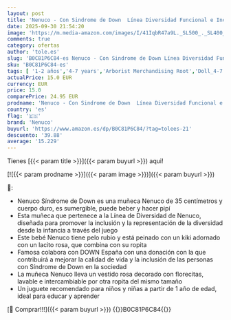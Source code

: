 ```yaml
---
layout: post
title: 'Nenuco - Con Sindrome de Down  Línea Diversidad Funcional e Inclusión  muñeco Bebe Rubio  Mide 35cm de Cuerpo Duro  Regalo para niños y niñas a Partir de 1 año de Edad  Famosa  NFN65000 '
date: 2025-09-30 21:54:20
image: 'https://m.media-amazon.com/images/I/41IqbR47a9L._SL500_._SL400_.jpg'
comments: true
category: ofertas
author: 'tole.es'
slug: 'B0C81P6C84-es Nenuco - Con Sindrome de Down Línea Diversidad Funcional e...'
sku: 'B0C81P6C84-es'
tags: [ '1-2 años','4-7 years','Arborist Merchandising Root','Doll_4-7','FamosaESBFCM','Juguetes','Juguetes y juegos','Muñecas','Muñecas y accesorios','Nenuco','Self Service','Special Features Stores','b6d17eda-2c26-45ed-a098-453a9f96e839_0','b6d17eda-2c26-45ed-a098-453a9f96e839_6501','b6d17eda-2c26-45ed-a098-453a9f96e839_6601','b6d17eda-2c26-45ed-a098-453a9f96e839_801','b6d17eda-2c26-45ed-a098-453a9f96e839_8401','b6d17eda-2c26-45ed-a098-453a9f96e839_901','bebe','nenuco','🇪🇸', ]
actualPrice: 15.0 EUR
currency: EUR
price: 15.0
comparePrice: 24.95 EUR
prodname: 'Nenuco - Con Sindrome de Down  Línea Diversidad Funcional e Inclusión  muñeco Bebe Rubio  Mide 35cm de Cuerpo Duro  Regalo para niños y niñas a Partir de 1 año de Edad  Famosa  NFN65000 '
country: 'es'
flag: '🇪🇸'
brand: 'Nenuco'
buyurl: 'https://www.amazon.es/dp/B0C81P6C84/?tag=tolees-21'
descuento: '39.88'
average: '15.229'
---
```


Tienes [{{< param title >}}]({{< param buyurl >}}) aqui!

[![{{< param prodname >}}]({{< param image >}})]({{< param buyurl >}})

🔎:

- Nenuco Síndrome de Down es una muñeca Nenuco de 35 centímetros y cuerpo duro, es sumergible, puede beber y hacer pipí
- Esta muñeca que pertenece a la Línea de Diversidad de Nenuco, diseñada para promover la inclusión y la representación de la diversidad desde la infancia a través del juego
- Este bebé Nenuco tiene pelo rubio y está peinado con un kiki adornado con un lacito rosa, que combina con su ropita
- Famosa colabora con DOWN España con una donación con la que contribuirá a mejorar la calidad de vida y la inclusión de las personas con Síndrome de Down en la sociedad
- La muñeca Nenuco lleva un vestido rosa decorado con florecitas, lavable e intercambiable por otra ropita del mismo tamaño
- Un juguete recomendado para niños y niñas a partir de 1 año de edad, ideal para educar y aprender

[🛒 Comprar!!!]({{< param buyurl >}})
{{<world>}}B0C81P6C84{{</world>}}
